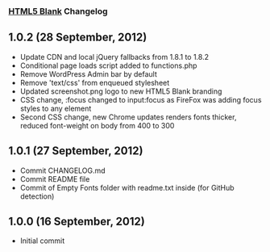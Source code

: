 ### [HTML5 Blank](http://www.toddmotto.com/html5blank/) Changelog

## 1.0.2 (28 September, 2012)

* Update CDN and local jQuery fallbacks from 1.8.1 to 1.8.2
* Conditional page loads script added to functions.php
* Remove WordPress Admin bar by default
* Remove 'text/css' from enqueued stylesheet
* Updated screenshot.png logo to new HTML5 Blank branding
* CSS change, :focus changed to input:focus as FireFox was adding focus styles to any element
* Second CSS change, new Chrome updates renders fonts thicker, reduced font-weight on body from 400 to 300

## 1.0.1 (27 September, 2012)

* Commit CHANGELOG.md
* Commit README file
* Commit of Empty Fonts folder with readme.txt inside (for GitHub detection)

## 1.0.0 (16 September, 2012)

* Initial commit